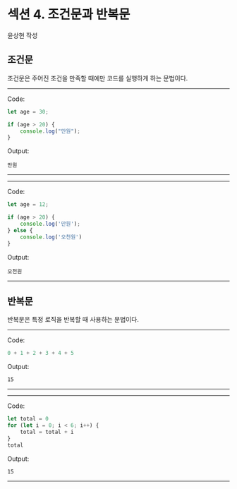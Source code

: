 # 섹션 4. 조건문과 반복문

윤상현 작성



## 조건문

조건문은 주어진 조건을 만족할 때에만 코드를 실행하게 하는 문법이다.

---

Code:

```javascript
let age = 30;

if (age > 20) {
    console.log("만원");
}
```

Output:

```
만원
```

---

---

Code:

```javascript
let age = 12;

if (age > 20) {
    console.log('만원');
} else {
    console.log('오천원')
}
```

Output:

```
오천원
```

---



## 반복문

반복문은 특정 로직을 반복할 때 사용하는 문법이다.

---

Code:

```javascript
0 + 1 + 2 + 3 + 4 + 5
```

Output:

```
15
```

---

---

Code:

```javascript
let total = 0
for (let i = 0; i < 6; i++) {
    total = total + i
}
total
```

Output:

```
15
```

---
